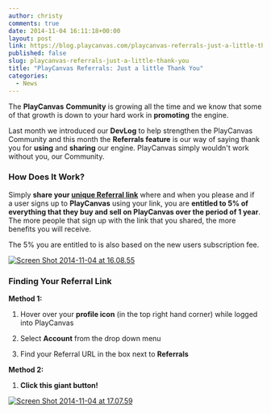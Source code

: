 ```yaml
---
author: christy
comments: true
date: 2014-11-04 16:11:18+00:00
layout: post
link: https://blog.playcanvas.com/playcanvas-referrals-just-a-little-thank-you/
published: false
slug: playcanvas-referrals-just-a-little-thank-you
title: "PlayCanvas Referrals: Just a little Thank You"
categories:
  - News
---
```


The **PlayCanvas** **Community** is growing all the time and we know that some of that growth is down to your hard work in **promoting** the engine.

Last month we introduced our **DevLog** to help strengthen the PlayCanvas Community and this month the **Referrals feature** is our way of saying thank you for **using** and **sharing** our engine. PlayCanvas simply wouldn't work without you, our Community.

### How Does It Work?

Simply **share your [unique Referral link](https://playcanvas.com/account)** where and when you please and if a user signs up to **PlayCanvas** using your link, you are **entitled to 5% of everything that they buy and sell on PlayCanvas over the period of 1 year**. The more people that sign up with the link that you shared, the more benefits you will receive.

The 5% you are entitled to is also based on the new users subscription fee.

[![Screen Shot 2014-11-04 at 16.08.55](/img/Screen-Shot-2014-11-04-at-16.08.55.png)](/img/Screen-Shot-2014-11-04-at-16.08.55.png)

### Finding Your Referral Link

**Method 1:**

1. Hover over your **profile icon** (in the top right hand corner) while logged into PlayCanvas

2. Select **Account** from the drop down menu

3. Find your Referral URL in the box next to **Referrals**

**Method 2:**

1. **Click this giant button!**

[![Screen Shot 2014-11-04 at 17.07.59](/img/Screen-Shot-2014-11-04-at-17.07.59.png)](https://playcanvas.com/account)
